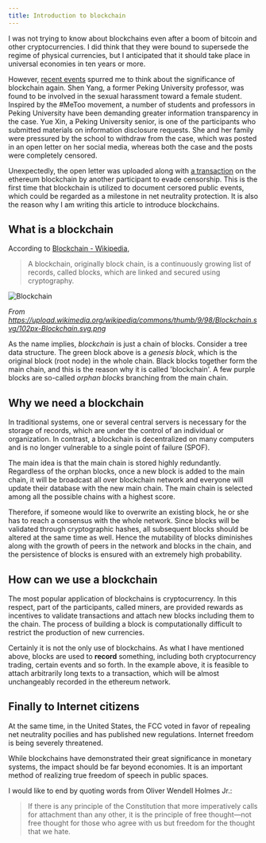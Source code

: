 ```yaml
---
title: Introduction to blockchain
---
```


I was not trying to know about blockchains even after a boom of bitcoin and other cryptocurrencies. I did think that they were bound to supersede the regime of physical currencies, but I anticipated that it should take place in universal economies in ten years or more.

However, [recent events](https://github.com/sikaozhe1997/Xin-Yue) spurred me to think about the significance of blockchain again. Shen Yang, a former Peking University professor, was found to be involved in the sexual harassment toward a female student. Inspired by the #MeToo movement, a number of students and professors in Peking University have been demanding greater information transparency in the case. Yue Xin, a Peking University senior, is one of the participants who submitted materials on information disclosure requests. She and her family were pressured by the school to withdraw from the case, which was posted in an open letter on her social media, whereas both the case and the posts were completely censored.

Unexpectedly, the open letter was uploaded along with [a transaction](https://etherscan.io/tx/0x2d6a7b0f6adeff38423d4c62cd8b6ccb708ddad85da5d3d06756ad4d8a04a6a2) on the ethereum blockchain by another participant to evade censorship. This is the first time that blockchain is utilized to document cersored public events, which could be regarded as a milestone in net neutrality protection. It is also the reason why I am writing this article to introduce blockchains.

## What is a blockchain

According to [Blockchain - Wikipedia](https://en.wikipedia.org/wiki/Blockchain),

> A blockchain, originally block chain, is a continuously growing list of records, called blocks, which are linked and secured using cryptography.

![Blockchain](https://upload.wikimedia.org/wikipedia/commons/thumb/9/98/Blockchain.svg/102px-Blockchain.svg.png)

*From https://upload.wikimedia.org/wikipedia/commons/thumb/9/98/Blockchain.svg/102px-Blockchain.svg.png*

As the name implies, *blockchain* is just a chain of blocks. Consider a tree data structure. The green block above is a *genesis block*, which is the original block (root node) in the whole chain. Black blocks together form the main chain, and this is the reason why it is called 'blockchain'. A few purple blocks are so-called *orphan blocks* branching from the main chain.

## Why we need a blockchain

In traditional systems, one or several central servers is necessary for the storage of records, which are under the control of an individual or organization. In contrast, a blockchain is decentralized on many computers and is no longer vulnerable to a single point of failure (SPOF).

The main idea is that the main chain is stored highly redundantly. Regardless of the orphan blocks, once a new block is added to the main chain, it will be broadcast all over blockchain network and everyone will update their database with the new main chain. The main chain is selected among all the possible chains with a highest score.

Therefore, if someone would like to overwrite an existing block, he or she has to reach a consensus with the whole network. Since blocks will be validated through cryptographic hashes, all subsequent blocks should be altered at the same time as well. Hence the mutability of blocks diminishes along with the growth of peers in the network and blocks in the chain, and the persistence of blocks is ensured with an extremely high probability.

## How can we use a blockchain

The most popular application of blockchains is cryptocurrency. In this respect, part of the participants, called miners, are provided rewards as incentives to validate transactions and attach new blocks including them to the chain. The process of building a block is computationally difficult to restrict the production of new currencies.

Certainly it is not the only use of blockchains. As what I have mentioned above, blocks are used to **record** something, including both cryptocurrency trading, certain events and so forth. In the example above, it is feasible to attach arbitrarily long texts to a transaction, which will be almost unchangeably recorded in the ethereum network.

## Finally to Internet citizens

At the same time, in the United States, the FCC voted in favor of repealing net neutrality pocilies and has published new regulations. Internet freedom is being severely threatened.

While blockchains have demonstrated their great significance in monetary systems, the impact should be far beyond economies. It is an important method of realizing true freedom of speech in public spaces.

I would like to end by quoting words from Oliver Wendell Holmes Jr.:

> If there is any principle of the Constitution that more imperatively calls for attachment than any other, it is the principle of free thought—not free thought for those who agree with us but freedom for the thought that we hate.
